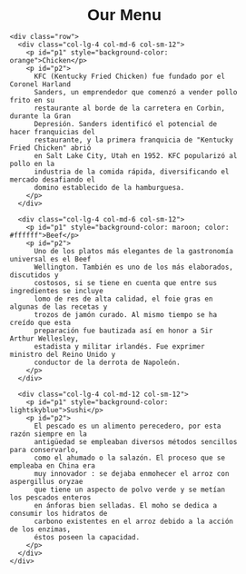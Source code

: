 <style>
  * {
  box-sizing: border-box;
  font-family: "Gill Sans", "Gill Sans MT", Calibri, "Trebuchet MS", sans-serif;
}

h1 {
  margin-bottom: 15px;
  text-align: center;
  font-size: 2em;
}

/* Desktop */

@media (min-width: 992px) {
  .col-lg-4 {
    width: 30%;
    position: relative;
    float: left;
    border: 2px solid black;
    background-color: #bccce1;
    margin: 1%;
  }
}

/* Tablet */

@media (min-width: 768px) and (max-width: 991px) {
  .col-md-6,
  .col-md-12 {
    position: relative;
    float: left;
    border: 1px solid black;
    background-color: #8c9cb8;
    margin: 1%;
  }

  .col-md-6 {
    width: 45%;
  }

  .col-md-12 {
    width: 92%;
  }
}

/* Mobile */

@media (max-width: 767px) {
  .col-sm-12 {
    position: relative;
    float: left;
    border: 1px solid black;
    background-color: #8c9cb8;
    margin: 1%;
  }
  .col-sm-12 {
    width: 90%;
  }
}

.row {
  width: 100%;
  align-items: center;
  margin-left: 2%;
  margin-right: 2%;
}

#p1 {
  position: absolute;
  top: 0px;
  right: 0px;
  font-size: 1.5em;
  font-weight: bold;
  text-align: center;
  border: 1px solid black;
  width: 40%;
  margin: 0;
}

#p2 {
  font-size: 1em;
  padding: 20px;
  text-align: justify
}
  </style>
  <body>
    <h1>Our Menu</h1>

    <div class="row">
      <div class="col-lg-4 col-md-6 col-sm-12">
        <p id="p1" style="background-color: orange">Chicken</p>
        <p id="p2">
          KFC (Kentucky Fried Chicken) fue fundado por el Coronel Harland
          Sanders, un emprendedor que comenzó a vender pollo frito en su
          restaurante al borde de la carretera en Corbin, durante la Gran
          Depresión. Sanders identificó el potencial de hacer franquicias del
          restaurante, y la primera franquicia de "Kentucky Fried Chicken" abrió
          en Salt Lake City, Utah en 1952. KFC popularizó al pollo en la
          industria de la comida rápida, diversificando el mercado desafiando el
          domino establecido de la hamburguesa.
        </p>
      </div>

      <div class="col-lg-4 col-md-6 col-sm-12">
        <p id="p1" style="background-color: maroon; color: #ffffff">Beef</p>
        <p id="p2">
          Uno de los platos más elegantes de la gastronomía universal es el Beef
          Wellington. También es uno de los más elaborados, discutidos y
          costosos, si se tiene en cuenta que entre sus ingredientes se incluye
          lomo de res de alta calidad, el foie gras en algunas de las recetas y
          trozos de jamón curado. Al mismo tiempo se ha creído que esta
          preparación fue bautizada así en honor a Sir Arthur Wellesley,
          estadista y militar irlandés. Fue exprimer ministro del Reino Unido y
          conductor de la derrota de Napoleón.
        </p>
      </div>

      <div class="col-lg-4 col-md-12 col-sm-12">
        <p id="p1" style="background-color: lightskyblue">Sushi</p>
        <p id="p2">
          El pescado es un alimento perecedero, por esta razón siempre en la
          antigüedad se empleaban diversos métodos sencillos para conservarlo,
          como el ahumado o la salazón. El proceso que se empleaba en China era
          muy innovador : se dejaba enmohecer el arroz con aspergillus oryzae
          que tiene un aspecto de polvo verde y se metían los pescados enteros
          en ánforas bien selladas. El moho se dedica a consumir los hidratos de
          carbono existentes en el arroz debido a la acción de los enzimas,
          éstos poseen la capacidad.
        </p>
      </div>
    </div>
  </body>
</html>
